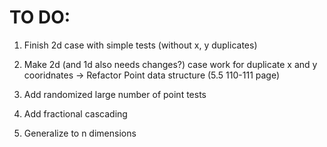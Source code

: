 # TO DO:

1) Finish 2d case with simple tests (without x, y duplicates)
2) Make 2d (and 1d also needs changes?) case work for duplicate x and y cooridnates -> Refactor Point data structure (5.5 110-111 page) 


3) Add randomized large number of point tests


4) Add fractional cascading
5) Generalize to n dimensions
